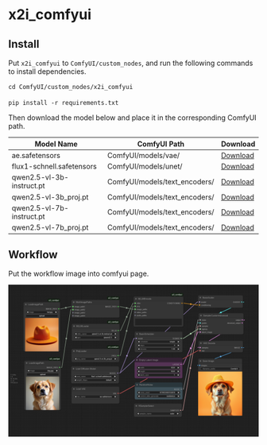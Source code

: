 # x2i_comfyui

## Install

Put `x2i_comfyui` to `ComfyUI/custom_nodes`, and run the following commands to install dependencies.

```shell
cd ComfyUI/custom_nodes/x2i_comfyui

pip install -r requirements.txt
```

Then download the model below and place it in the corresponding ComfyUI path.

|Model Name|ComfyUI Path| Download |
| -------- | ---------- | ---------| 
|ae.safetensors|ComfyUI/models/vae/|[Download](https://huggingface.co/black-forest-labs/FLUX.1-schnell/resolve/main/ae.safetensors?download=true)|
|flux1-schnell.safetensors|ComfyUI/models/unet/|[Download](https://huggingface.co/black-forest-labs/FLUX.1-schnell/resolve/main/flux1-schnell.safetensors?download=true)|
|qwen2.5-vl-3b-instruct.pt|ComfyUI/models/text_encoders/|[Download]()|
|qwen2.5-vl-3b_proj.pt|ComfyUI/models/text_encoders/|[Download]()|
|qwen2.5-vl-7b-instruct.pt|ComfyUI/models/text_encoders/|[Download]()|
|qwen2.5-vl-7b_proj.pt|ComfyUI/models/text_encoders/|[Download]()|


## Workflow

Put the workflow image into comfyui page.

![Workflow](./workflow.png)

